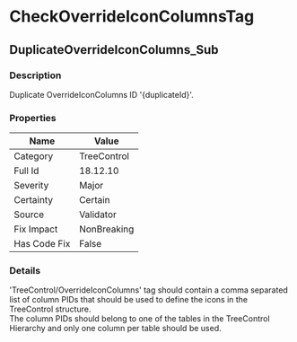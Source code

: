 ﻿---  
uid: Validator_18_12_10  
---

# CheckOverrideIconColumnsTag

## DuplicateOverrideIconColumns\_Sub

### Description

Duplicate OverrideIconColumns ID '{duplicateId}'.

### Properties

| Name         | Value       |
| ------------ | ----------- |
| Category     | TreeControl |
| Full Id      | 18.12.10    |
| Severity     | Major       |
| Certainty    | Certain     |
| Source       | Validator   |
| Fix Impact   | NonBreaking |
| Has Code Fix | False       |

### Details

'TreeControl\/OverrideIconColumns' tag should contain a comma separated list of column PIDs that should be used to define the icons in the TreeControl structure.  
The column PIDs should belong to one of the tables in the TreeControl Hierarchy and only one column per table should be used.
